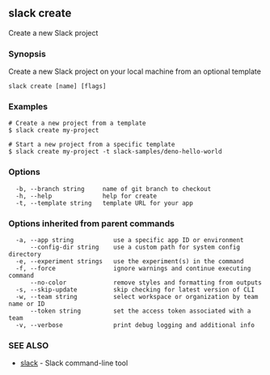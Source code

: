 ## slack create

Create a new Slack project

### Synopsis

Create a new Slack project on your local machine from an optional template

```
slack create [name] [flags]
```

### Examples

```
# Create a new project from a template
$ slack create my-project

# Start a new project from a specific template
$ slack create my-project -t slack-samples/deno-hello-world
```

### Options

```
  -b, --branch string     name of git branch to checkout
  -h, --help              help for create
  -t, --template string   template URL for your app
```

### Options inherited from parent commands

```
  -a, --app string           use a specific app ID or environment
      --config-dir string    use a custom path for system config directory
  -e, --experiment strings   use the experiment(s) in the command
  -f, --force                ignore warnings and continue executing command
      --no-color             remove styles and formatting from outputs
  -s, --skip-update          skip checking for latest version of CLI
  -w, --team string          select workspace or organization by team name or ID
      --token string         set the access token associated with a team
  -v, --verbose              print debug logging and additional info
```

### SEE ALSO

* [slack](slack)	 - Slack command-line tool

